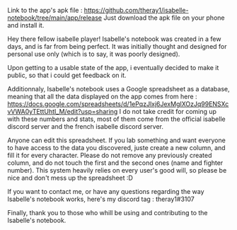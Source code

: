 Link to the app's apk file : https://github.com/theray1/isabelle-notebook/tree/main/app/release
Just download the apk file on your phone and install it.

Hey there fellow isabelle player! Isabelle's notebook was created in a few days, and is far from being perfect. It was initially thought and designed for 
personal use only (which is to say, it was poorly designed).

Upon getting to a usable state of the app, i eventually decided to make it public, so that i could get feedback on it.

Additionnaly, Isabelle's notebook uses a Google spreadsheet as a database, meaning that all the data displayed on the app comes from 
here : https://docs.google.com/spreadsheets/d/1ePqzJlxj6JexMgIXOzJq99ENSXcvVWA0yTEttUhtI_M/edit?usp=sharing
I do not take credit for coming up with these numbers and stats, most of them come from the official isabelle discord server and the french isabelle discord server.

Anyone can edit this spreadsheet. If you lab something and want everyone to have access to the data you discovered, juste create a new column, 
and fill it for every character.
Please do not remove any previously created column, and do not touch the first and the second ones (name and fighter number).
This system heavily relies on every user's good will, so please be nice and don't mess up the spreadsheet :D

If you want to contact me, or have any questions regarding the way Isabelle's notebook works, here's my discord tag : theray1#3107

Finally, thank you to those who whill be using and contributing to the Isabelle's notebook. 
